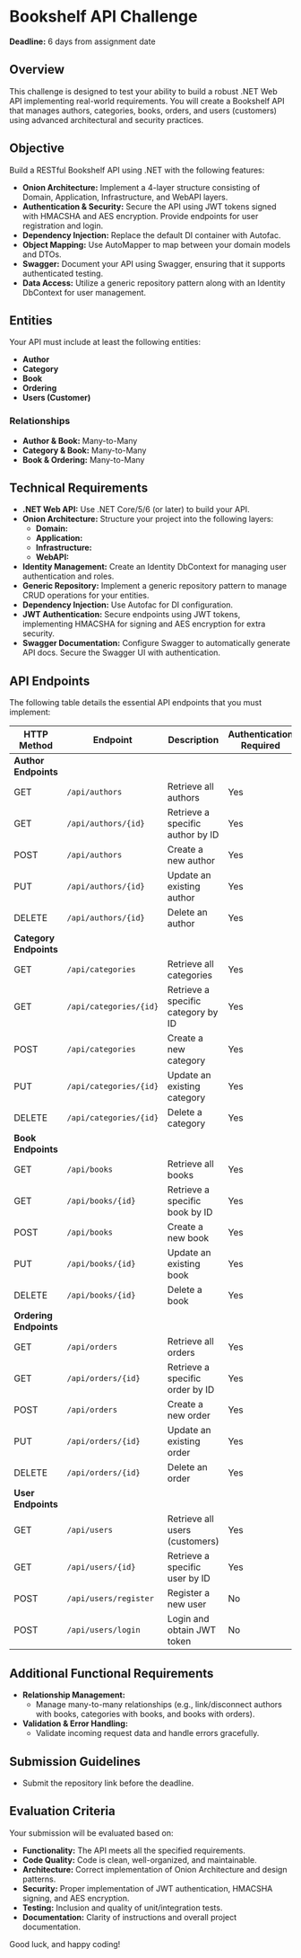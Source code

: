  
# Bookshelf API Challenge

**Deadline:** 6 days from assignment date

## Overview

This challenge is designed to test your ability to build a robust .NET Web API implementing real-world requirements. You will create a Bookshelf API that manages authors, categories, books, orders, and users (customers) using advanced architectural and security practices.

## Objective

Build a RESTful Bookshelf API using .NET with the following features:

- **Onion Architecture:** Implement a 4-layer structure consisting of Domain, Application, Infrastructure, and WebAPI layers.
- **Authentication & Security:** Secure the API using JWT tokens signed with HMACSHA and AES encryption. Provide endpoints for user registration and login.
- **Dependency Injection:** Replace the default DI container with Autofac.
- **Object Mapping:** Use AutoMapper to map between your domain models and DTOs.
- **Swagger:** Document your API using Swagger, ensuring that it supports authenticated testing.
- **Data Access:** Utilize a generic repository pattern along with an Identity DbContext for user management.

## Entities

Your API must include at least the following entities:

- **Author**
- **Category**
- **Book**
- **Ordering**
- **Users (Customer)**

### Relationships

- **Author & Book:** Many-to-Many  
- **Category & Book:** Many-to-Many  
- **Book & Ordering:** Many-to-Many  

## Technical Requirements

- **.NET Web API:** Use .NET Core/5/6 (or later) to build your API.
- **Onion Architecture:** Structure your project into the following layers:
  - **Domain:**
  - **Application:** 
  - **Infrastructure:**  
  - **WebAPI:**  
- **Identity Management:** Create an Identity DbContext for managing user authentication and roles.
- **Generic Repository:** Implement a generic repository pattern to manage CRUD operations for your entities.
- **Dependency Injection:** Use Autofac for DI configuration.
- **JWT Authentication:** Secure endpoints using JWT tokens, implementing HMACSHA for signing and AES encryption for extra security.
- **Swagger Documentation:** Configure Swagger to automatically generate API docs. Secure the Swagger UI with authentication.

## API Endpoints

The following table details the essential API endpoints that you must implement:

| HTTP Method | Endpoint                     | Description                                    | Authentication Required |
|-------------|------------------------------|------------------------------------------------|-------------------------|
| **Author Endpoints** ||||
| GET         | `/api/authors`               | Retrieve all authors                           | Yes                     |
| GET         | `/api/authors/{id}`          | Retrieve a specific author by ID               | Yes                     |
| POST        | `/api/authors`               | Create a new author                            | Yes                     |
| PUT         | `/api/authors/{id}`          | Update an existing author                      | Yes                     |
| DELETE      | `/api/authors/{id}`          | Delete an author                               | Yes                     |
| **Category Endpoints** ||||
| GET         | `/api/categories`            | Retrieve all categories                        | Yes                     |
| GET         | `/api/categories/{id}`       | Retrieve a specific category by ID             | Yes                     |
| POST        | `/api/categories`            | Create a new category                          | Yes                     |
| PUT         | `/api/categories/{id}`       | Update an existing category                    | Yes                     |
| DELETE      | `/api/categories/{id}`       | Delete a category                              | Yes                     |
| **Book Endpoints** ||||
| GET         | `/api/books`                 | Retrieve all books                             | Yes                     |
| GET         | `/api/books/{id}`            | Retrieve a specific book by ID                 | Yes                     |
| POST        | `/api/books`                 | Create a new book                              | Yes                     |
| PUT         | `/api/books/{id}`            | Update an existing book                        | Yes                     |
| DELETE      | `/api/books/{id}`            | Delete a book                                  | Yes                     |
| **Ordering Endpoints** ||||
| GET         | `/api/orders`                | Retrieve all orders                            | Yes                     |
| GET         | `/api/orders/{id}`           | Retrieve a specific order by ID                | Yes                     |
| POST        | `/api/orders`                | Create a new order                             | Yes                     |
| PUT         | `/api/orders/{id}`           | Update an existing order                       | Yes                     |
| DELETE      | `/api/orders/{id}`           | Delete an order                                | Yes                     |
| **User Endpoints** ||||
| GET         | `/api/users`                 | Retrieve all users (customers)                 | Yes                     |
| GET         | `/api/users/{id}`            | Retrieve a specific user by ID                 | Yes                     |
| POST        | `/api/users/register`        | Register a new user                            | No                      |
| POST        | `/api/users/login`           | Login and obtain JWT token                     | No                      |

## Additional Functional Requirements

- **Relationship Management:**  
  - Manage many-to-many relationships (e.g., link/disconnect authors with books, categories with books, and books with orders).
- **Validation & Error Handling:**  
  - Validate incoming request data and handle errors gracefully.

## Submission Guidelines

- Submit the repository link before the deadline.

## Evaluation Criteria

Your submission will be evaluated based on:

- **Functionality:** The API meets all the specified requirements.
- **Code Quality:** Code is clean, well-organized, and maintainable.
- **Architecture:** Correct implementation of Onion Architecture and design patterns.
- **Security:** Proper implementation of JWT authentication, HMACSHA signing, and AES encryption.
- **Testing:** Inclusion and quality of unit/integration tests.
- **Documentation:** Clarity of instructions and overall project documentation.
 
Good luck, and happy coding!
